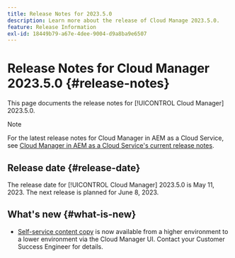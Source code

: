 ```yaml
---
title: Release Notes for 2023.5.0
description: Learn more about the release of Cloud Manage 2023.5.0.
feature: Release Information
exl-id: 18449b79-a67e-4dee-9004-d9a8ba9e6507
---
```

# Release Notes for Cloud Manager 2023.5.0 {#release-notes}

This page documents the release notes for [!UICONTROL Cloud Manager] 2023.5.0.

>[!NOTE]
>
>For the latest release notes for Cloud Manager in AEM as a Cloud Service, see [Cloud Manager in AEM as a Cloud Service's current release notes](https://experienceleague.adobe.com/en/docs/experience-manager-cloud-service/content/release-notes/cloud-manager/current).

## Release date {#release-date}

The release date for [!UICONTROL Cloud Manager] 2023.5.0 is May 11, 2023. The next release is planned for June 8, 2023.

## What's new {#what-is-new}

* [Self-service content copy](/help/using/content-copy.md) is now available from a higher environment to a lower environment via the Cloud Manager UI. Contact your Customer Success Engineer for details.
